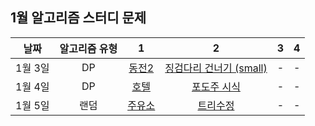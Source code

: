 ## 1월 알고리즘 스터디 문제

|  날짜   | 알고리즘 유형 |                       1                          |                                2                                 |  3  |  4  |
| :-----: | :-----------: | :----------------------------------------------: | :--------------------------------------------------------------: | :-: | :-: |
| 1월 3일 |      DP       |  [동전2](https://www.acmicpc.net/problem/2294)   | [징검다리 건너기 (small)](https://www.acmicpc.net/problem/22869) |  -  |  -  |
| 1월 4일 |      DP       |  [호텔](https://www.acmicpc.net/problem/1106)    |       [포도주 시식](https://www.acmicpc.net/problem/2156)        |  -  |  -  |
| 1월 5일 |     랜덤      |  [주유소](https://www.acmicpc.net/problem/13305) |       [트리수정](https://www.acmicpc.net/problem/12912)          |  -  |  -  |
